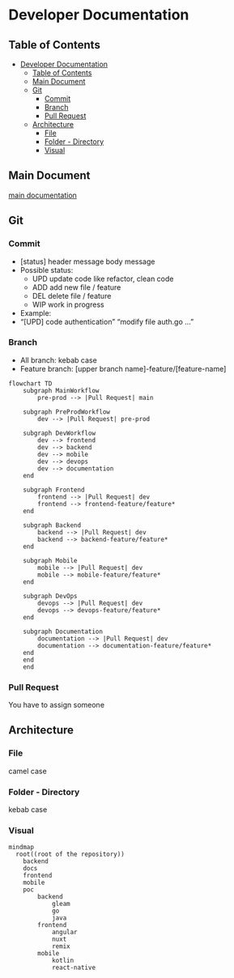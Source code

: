 # Developer Documentation

## Table of Contents

- [Developer Documentation](#developer-documentation)
  - [Table of Contents](#table-of-contents)
  - [Main Document](#main-document)
  - [Git](#git)
    - [Commit](#commit)
    - [Branch](#branch)
    - [Pull Request](#pull-request)
  - [Architecture](#architecture)
    - [File](#file)
    - [Folder - Directory](#folder---directory)
    - [Visual](#visual)

## Main Document

[main documentation](../README.md)

## Git

### Commit

- [status] header message body message
- Possible status:
  - UPD update code like refactor, clean code
  - ADD add new file / feature
  - DEL delete file / feature
  - WIP work in progress
- Example:
- “[UPD] code authentication” “modify file auth.go …”

### Branch

- All branch: kebab case
- Feature branch: [upper branch name]-feature/[feature-name]

```mermaid
flowchart TD
    subgraph MainWorkflow
        pre-prod --> |Pull Request| main

    subgraph PreProdWorkflow
        dev --> |Pull Request| pre-prod

    subgraph DevWorkflow
        dev --> frontend
        dev --> backend
        dev --> mobile
        dev --> devops
        dev --> documentation
    end

    subgraph Frontend
        frontend --> |Pull Request| dev
        frontend --> frontend-feature/feature*
    end

    subgraph Backend
        backend --> |Pull Request| dev
        backend --> backend-feature/feature*
    end

    subgraph Mobile
        mobile --> |Pull Request| dev
        mobile --> mobile-feature/feature*
    end

    subgraph DevOps
        devops --> |Pull Request| dev
        devops --> devops-feature/feature*
    end

    subgraph Documentation
        documentation --> |Pull Request| dev
        documentation --> documentation-feature/feature*
    end
    end
    end
```

### Pull Request

You have to assign someone

## Architecture

### File

camel case

### Folder - Directory

kebab case

### Visual

```mermaid
mindmap
  root((root of the repository))
    backend
    docs
    frontend
    mobile
    poc
        backend
            gleam
            go
            java
        frontend
            angular
            nuxt
            remix
        mobile
            kotlin
            react-native
```
